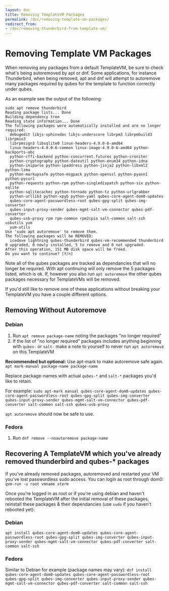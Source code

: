 ```yaml
---
layout: doc
title: Removing TemplateVM Packages
permalink: /doc/removing-template-vm-packages/
redirect_from:
- /doc/removing-thunderbird-from-template-vm/
---
```


# Removing Template VM Packages
When removing any packages from a default TemplateVM, be sure to check what's being autoremoved by apt or dnf. Some applications, for instance Thunderbird, when being removed, apt and dnf will attempt to autoremove many packages required by qubes for the template to function correctly under qubes.

As an example see the output of the following:
```
sudo apt remove thunderbird
Reading package lists... Done
Building dependency tree       
Reading state information... Done
The following packages were automatically installed and are no longer required:
  debugedit libjs-sphinxdoc libjs-underscore librpm3 librpmbuild3 librpmio3
  librpmsign3 libsqlite0 linux-headers-4.9.0-6-amd64
  linux-headers-4.9.0-6-common linux-image-4.9.0-6-amd64 python-backports-abc
  python-cffi-backend python-concurrent.futures python-croniter
  python-cryptography python-dateutil python-enum34 python-idna
  python-iniparse python-ipaddress python-jinja2 python-libxml2 python-lzma
  python-markupsafe python-msgpack python-openssl python-pyasn1 python-pycurl
  python-requests python-rpm python-singledispatch python-six python-sqlite
  python-sqlitecachec python-tornado python-tz python-urlgrabber
  python-urllib3 python-xpyb python-yaml qubes-core-agent-dom0-updates
  qubes-core-agent-passwordless-root qubes-gpg-split qubes-img-converter
  qubes-input-proxy-sender qubes-mgmt-salt-vm-connector qubes-pdf-converter
  qubes-usb-proxy rpm rpm-common rpm2cpio salt-common salt-ssh usbutils yum
  yum-utils
Use 'sudo apt autoremove' to remove them.
The following packages will be REMOVED:
  icedove lightning qubes-thunderbird qubes-vm-recommended thunderbird
0 upgraded, 0 newly installed, 5 to remove and 0 not upgraded.
After this operation, 151 MB disk space will be freed.
Do you want to continue? [Y/n]
```

Note all of the qubes packages are tracked as dependancies that will no longer be required. With apt continuing will only remove the 5 packages listed, which is ok. If, however you also run ``apt autoremove`` the other qubes packages necessary for TemplateVMs will be removed.

If you'd still like to remove one of these applications without breaking your TemplateVM you have a couple different options. 

## Removing Without Autoremove

### Debian
 1. Run ``apt remove package-name`` noting the packages "no longer required"
 1. If the list of "no longer required" packages includes anything beginning with ``qubes-`` or ``salt-`` make a note to yourself to never run ``apt autoremove`` on this TemplateVM

**Recommended but optional:** Use apt-mark to make autoremove safe again. ``apt mark-manual package-name package-name`` 

Replace package-names with actual ``qubes-*`` and ``salt-*`` packages you'd like to retain. 

For example: 
```sudo apt-mark manual qubes-core-agent-dom0-updates qubes-core-agent-passwordless-root qubes-gpg-split qubes-img-converter qubes-input-proxy-sender qubes-mgmt-salt-vm-connector qubes-pdf-converter salt-common salt-ssh qubes-usb-proxy```

``apt autoremove`` should now be safe to use.
### Fedora
 1. Run ``dnf remove --noautoremove package-name``

 
 ## Recovering A TemplateVM which you've already removed thunderbird and qubes-* packages
If you've already removed packages, autoremoved and restarted your VM you've lost passwordless sudo access. You can login as root through dom0: 
```qvm-run -u root vmname xterm```

Once you're logged in as root or if you're using debian and haven't rebooted the TemplateVM after the initial removal of these packages, reinstall these packages & their dependancies (use ``sudo`` if you haven't rebooted yet): 

### Debian
```apt install qubes-core-agent-dom0-updates qubes-core-agent-passwordless-root qubes-gpg-split qubes-img-converter qubes-input-proxy-sender qubes-mgmt-salt-vm-connector qubes-pdf-converter salt-common salt-ssh```

### Fedora
Similar to Debian for example (package names may vary):
```dnf install qubes-core-agent-dom0-updates qubes-core-agent-passwordless-root qubes-gpg-split qubes-img-converter qubes-input-proxy-sender qubes-mgmt-salt-vm-connector qubes-pdf-converter salt-common salt-ssh```
